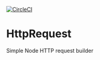 [![CircleCI](https://circleci.com/gh/unplgtc/HttpRequest.svg?style=svg)](https://circleci.com/gh/unplgtc/HttpRequest)

# HttpRequest

Simple Node HTTP request builder
